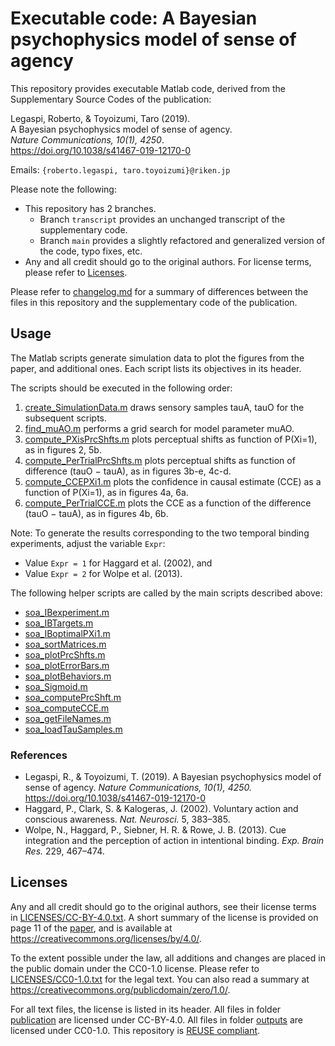 <!--
SPDX-FileCopyrightText: 2022 Johannes Keyser

SPDX-License-Identifier: CC0-1.0
-->

# Executable code: A Bayesian psychophysics model of sense of agency

This repository provides executable Matlab code, derived from the Supplementary Source Codes of the publication:

Legaspi, Roberto, & Toyoizumi, Taro (2019).  
A Bayesian psychophysics model of sense of agency.  
_Nature Communications, 10(1), 4250_.  
<https://doi.org/10.1038/s41467-019-12170-0>

Emails: `{roberto.legaspi, taro.toyoizumi}@riken.jp`

Please note the following:

- This repository has 2 branches.
    - Branch `transcript` provides an unchanged transcript of the supplementary code.
    - Branch `main` provides a slightly refactored and generalized version of the code, typo fixes, etc.
- Any and all credit should go to the original authors.
  For license terms, please refer to [Licenses](#Licenses).

Please refer to [changelog.md](changelog.md) for a summary of differences between the files in this repository and the supplementary code of the publication.


## Usage

The Matlab scripts generate simulation data to plot the figures from the paper, and additional ones.
Each script lists its objectives in its header.

The scripts should be executed in the following order:

1. [create_SimulationData.m](create_SimulationData.m) draws sensory samples tauA, tauO for the subsequent scripts.
2. [find_muAO.m](find_muAO.m) performs a grid search for model parameter muAO.
3. [compute_PXisPrcShfts.m](compute_PXisPrcShfts.m) plots perceptual shifts as function of P(Xi=1), as in figures 2, 5b.
4. [compute_PerTrialPrcShfts.m](compute_PerTrialPrcShfts.m) plots perceptual shifts as function of difference (tauO − tauA), as in figures 3b-e, 4c-d.
5. [compute_CCEPXi1.m](compute_CCEPXi1.m) plots the confidence in causal estimate (CCE) as a function of P(Xi=1), as in figures 4a, 6a.
6. [compute_PerTrialCCE.m](compute_PerTrialCCE.m) plots the CCE as a function of the difference (tauO − tauA), as in figures 4b, 6b.

Note: To generate the results corresponding to the two temporal binding experiments, adjust the variable `Expr`:

- Value `Expr = 1` for Haggard et al. (2002), and
- Value `Expr = 2` for Wolpe et al. (2013).

The following helper scripts are called by the main scripts described above:

- [soa_IBexperiment.m](soa_IBexperiment.m)
- [soa_IBTargets.m](soa_IBTargets.m)
- [soa_IBoptimalPXi1.m](soa_IBoptimalPXi1.m)
- [soa_sortMatrices.m](soa_sortMatrices.m)
- [soa_plotPrcShfts.m](soa_plotPrcShfts.m)
- [soa_plotErrorBars.m](soa_plotErrorBars.m)
- [soa_plotBehaviors.m](soa_plotBehaviors.m)
- [soa_Sigmoid.m](soa_Sigmoid.m)
- [soa_computePrcShft.m](soa_computePrcShft.m)
- [soa_computeCCE.m](soa_computeCCE.m)
- [soa_getFileNames.m](soa_getFileNames.m)
- [soa_loadTauSamples.m](soa_loadTauSamples.m)

### References

- Legaspi, R., & Toyoizumi, T. (2019).
  A Bayesian psychophysics model of sense of agency.
  _Nature Communications, 10(1), 4250._
  <https://doi.org/10.1038/s41467-019-12170-0>
- Haggard, P., Clark, S. & Kalogeras, J. (2002).
  Voluntary action and conscious awareness.
  _Nat. Neurosci._ 5, 383–385.
- Wolpe, N., Haggard, P., Siebner, H. R. & Rowe, J. B. (2013).
  Cue integration and the perception of action in intentional binding.
  _Exp. Brain Res._ 229, 467–474.


## Licenses

Any and all credit should go to the original authors, see their license terms in [LICENSES/CC-BY-4.0.txt](LICENSES/CC-BY-4.0.txt).
A short summary of the license is provided on page 11 of the [paper](publication/LegaspiAndToyoizumi2019.pdf), and is available at <https://creativecommons.org/licenses/by/4.0/>.

To the extent possible under the law, all additions and changes are placed in the public domain under the CC0-1.0 license.
Please refer to [LICENSES/CC0-1.0.txt](LICENSES/CC0-1.0.txt) for the legal text.
You can also read a summary at <https://creativecommons.org/publicdomain/zero/1.0/>.

For all text files, the license is listed in its header.
All files in folder [publication](publication) are licensed under CC-BY-4.0.
All files in folder [outputs](outputs) are licensed under CC0-1.0.
This repository is [REUSE compliant](https://reuse.software/).
